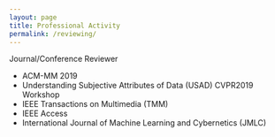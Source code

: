 ```yaml
---
layout: page
title: Professional Activity
permalink: /reviewing/
---
```


Journal/Conference Reviewer


- ACM-MM 2019
- Understanding Subjective Attributes of Data (USAD) CVPR2019 Workshop
- IEEE Transactions on Multimedia (TMM)
- IEEE Access
- International Journal of Machine Learning and Cybernetics (JMLC)

<!--- This is the base Jekyll theme. You can find out more info about customizing your Jekyll theme, as well as basic Jekyll usage documentation at [jekyllrb.com](https://jekyllrb.com/)

You can find the source code for Minima at GitHub:
[jekyll][jekyll-organization] /
[minima](https://github.com/jekyll/minima)

You can find the source code for Jekyll at GitHub:
[jekyll][jekyll-organization] /
[jekyll](https://github.com/jekyll/jekyll)


[jekyll-organization]: https://github.com/jekyll -->
